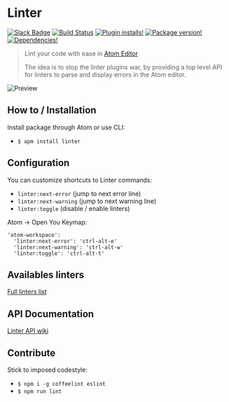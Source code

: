# Linter

[![Slack Badge](https://img.shields.io/badge/chat-atom.io%20slack-blue.svg?style=flat-square)](http://atom-slack.herokuapp.com/)
[![Build Status](https://img.shields.io/travis/AtomLinter/Linter.svg?style=flat-square)](https://travis-ci.org/AtomLinter/Linter)
[![Plugin installs!](https://img.shields.io/apm/dm/linter.svg?style=flat-square)](https://atom.io/packages/linter)
[![Package version!](https://img.shields.io/apm/v/linter.svg?style=flat-square)](https://atom.io/packages/linter)
[![Dependencies!](https://img.shields.io/david/AtomLinter/Linter.svg?style=flat-square)](https://david-dm.org/AtomLinter/linter)

> Lint your code with ease in [Atom Editor](http://atom.io)
>
> The idea is to stop the linter plugins war, by providing a top level API for linters to parse and display errors in the Atom editor.

![Preview](http://g.recordit.co/13RfmirPz2.gif)

## How to / Installation

Install package through Atom or use CLI:

* `$ apm install linter`

## Configuration

You can customize shortcuts to Linter commands:

* `linter:next-error` (jump to next error line)
* `linter:next-warning` (jump to next warning line)
* `linter:toggle` (disable / enable linters)

Atom -> Open You Keymap:

```
'atom-workspace':
  'linter:next-error': 'ctrl-alt-e'
  'linter:next-warning': 'ctrl-alt-w'
  'linter:toggle': 'ctrl-alt-t'
```

## Availables linters

[Full linters list](http://atomlinter.github.io/)

## API Documentation

[Linter API wiki](https://github.com/AtomLinter/Linter/wiki/Linter-API)

## Contribute

Stick to imposed codestyle:

* `$ npm i -g coffeelint eslint`
* `$ npm run lint`
